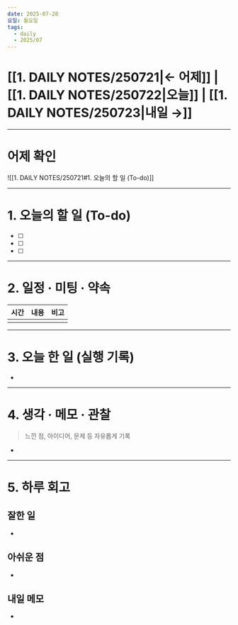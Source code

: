 ```yaml
---
date: 2025-07-28
요일: 월요일
tags:
  - daily
  - 2025/07
---
```

# [[1. DAILY NOTES/250721|← 어제]] | [[1. DAILY NOTES/250722|오늘]] | [[1. DAILY NOTES/250723|내일 →]]

---

# 어제 확인

![[1. DAILY NOTES/250721#1. 오늘의 할 일 (To-do)]]

---


# 1.  오늘의 할 일 (To-do)
- [ ]  
- [ ]  
- [ ]  

---

# 2. 일정 · 미팅 · 약속

| 시간  | 내용  | 비고  |
| --- | --- | --- |
|     |     |     |

---

# 3. 오늘 한 일 (실행 기록)

- 

---

# 4. 생각 · 메모 · 관찰
> 느낀 점, 아이디어, 문제 등 자유롭게 기록  

- 

---

# 5. 하루 회고

## 잘한 일
- 

## 아쉬운 점  
- 

## 내일 메모  
- 
